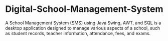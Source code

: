 # Digital-School-Management-System
A School Management System (SMS) using Java Swing, AWT, and SQL is a desktop application designed to manage various aspects of a school, such as student records, teacher information, attendance, fees, and exams.
